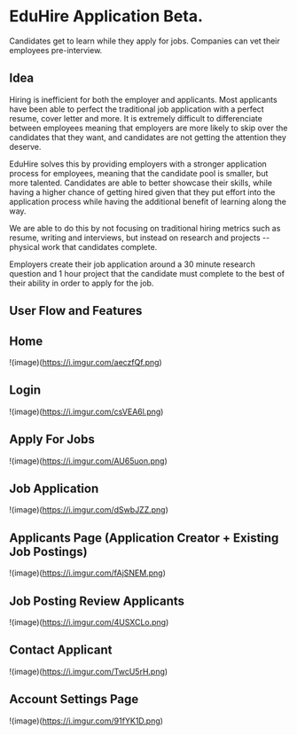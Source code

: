 # EduHire Application Beta.

Candidates get to learn while they apply for jobs. Companies can vet their employees pre-interview.

## Idea 

Hiring is inefficient for both the employer and applicants. Most applicants have been able to perfect the traditional job application with a perfect resume, cover letter and more. It is extremely difficult to differenciate between employees meaning that employers are more likely to skip over the candidates that they want, and candidates are not getting the attention they deserve.

EduHire solves this by providing employers with a stronger application process for employees, meaning that the candidate pool is smaller, but more talented. Candidates are able to better showcase their skills, while having a higher chance of getting hired given that they put effort into the application process while having the additional benefit of learning along the way.

We are able to do this by not focusing on traditional hiring metrics such as resume, writing and interviews, but instead on research and projects -- physical work that candidates complete.

Employers create their job application around a 30 minute research question and 1 hour project that the candidate must complete to the best of their ability in order to apply for the job.

## User Flow and Features

## Home
!(image)(https://i.imgur.com/aeczfQf.png)

## Login
!(image)(https://i.imgur.com/csVEA6l.png)

## Apply For Jobs
!(image)(https://i.imgur.com/AU65uon.png)

## Job Application
!(image)(https://i.imgur.com/dSwbJZZ.png)

## Applicants Page (Application Creator + Existing Job Postings)
!(image)(https://i.imgur.com/fAjSNEM.png)

## Job Posting Review Applicants
!(image)(https://i.imgur.com/4USXCLo.png)

## Contact Applicant
!(image)(https://i.imgur.com/TwcU5rH.png)

## Account Settings Page
!(image)(https://i.imgur.com/91fYK1D.png)